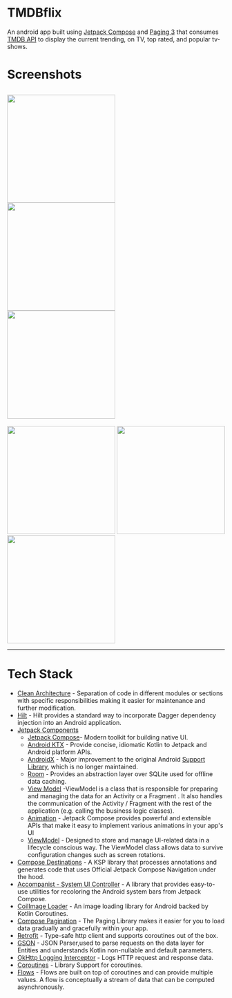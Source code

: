 # TMDBflix

An android app built using [Jetpack Compose](https://developer.android.com/jetpack/compose) and [Paging 3](https://developer.android.com/jetpack/androidx/releases/paging) that consumes [TMDB API](https://developers.themoviedb.org/3/getting-started/introduction) to display the current trending, on TV, top rated, and popular tv-shows.
# Screenshots
 <img src="https://user-images.githubusercontent.com/41413741/196089793-03edaa9b-3dd2-4c2f-9401-bd520f4b2863.jpg" width="250" />  <img src="https://user-images.githubusercontent.com/41413741/196089710-a38c04e0-7a85-49d5-b1e9-9dc4dd58603d.jpg" width="250" /> <img src="https://user-images.githubusercontent.com/41413741/196089796-6b646133-5da7-4682-9650-87c1f7df775a.jpg" width="250" /> 
 ---
 <img src="https://user-images.githubusercontent.com/41413741/196089831-95bdd673-56a0-4670-b266-52e67c839083.jpg" width="250" /> <img src="https://user-images.githubusercontent.com/41413741/196092090-b9e53514-d34e-43c6-a530-7f8b157e98e1.jpg" width="250" /> <img src="https://user-images.githubusercontent.com/41413741/196089838-b947798c-3f8a-4ce2-8001-bb4ee7d90891.jpg" width="250" /> 
 
---
# Tech Stack

- [Clean Architecture](https://medium.com/android-dev-hacks/detailed-guide-on-android-clean-architecture-9eab262a9011) - Separation of code in different modules or sections with specific responsibilities making it easier for maintenance and further modification.
- [Hilt](https://dagger.dev/hilt/) - Hilt provides a standard way to incorporate Dagger dependency injection into an Android application.
- [Jetpack Components](https://developer.android.com/jetpack)
    - [Jetpack Compose](https://developer.android.com/jetpack/compose)- Modern toolkit for building native UI.
    - [Android KTX](https://developer.android.com/kotlin/ktx.html) - Provide concise, idiomatic Kotlin to Jetpack and Android platform APIs.
    - [AndroidX](https://developer.android.com/jetpack/androidx) - Major improvement to the original Android [Support Library](https://developer.android.com/topic/libraries/support-library/index), which is no longer maintained.
    - [Room](https://developer.android.com/training/data-storage/room) - Provides an abstraction layer over SQLite used for offline data caching.
    - [View Model](https://developer.android.com/topic/libraries/architecture/viewmodel?gclid=CjwKCAjw-rOaBhA9EiwAUkLV4uTWtmhSLWBc9oaYTl_gJJsgJiF-w2indn-p5PnLtnXKs-9elvGQlxoC1jkQAvD_BwE&gclsrc=aw.ds) -ViewModel is a class that is responsible for preparing and managing the data for an Activity or a Fragment . It also handles the communication of the Activity / Fragment with the rest of the application (e.g. calling the business logic classes).
    - [Animation](https://developer.android.com/jetpack/compose/animation) - Jetpack Compose provides powerful and extensible APIs that make it easy to implement various animations in your app's UI
    - [ViewModel](https://developer.android.com/topic/libraries/architecture/viewmodel) - Designed to store and manage UI-related data in a lifecycle conscious way. The ViewModel class allows data to survive configuration changes such as screen rotations.
- [Compose Destinations](https://composedestinations.rafaelcosta.xyz/) - A KSP library that processes annotations and generates code that uses Official Jetpack Compose Navigation under the hood.
- [Accompanist - System UI Controller](https://github.com/google/accompanist/blob/main/systemuicontroller) - A library that provides easy-to-use utilities for recoloring the Android system bars from Jetpack Compose.
- [CoilImage Loader](https://github.com/coil-kt/coil) - An image loading library for Android backed by Kotlin Coroutines. 
- [Compose Pagination](https://developer.android.com/jetpack/androidx/releases/paging) - The Paging Library makes it easier for you to load data gradually and gracefully within your app.
- [Retrofit](https://square.github.io/retrofit/) - Type-safe http client 
and supports coroutines out of the box.
- [GSON](https://github.com/square/gson) - JSON Parser,used to parse 
requests on the data layer for Entities and understands Kotlin non-nullable 
and default parameters.
- [OkHttp Logging Interceptor](https://github.com/square/okhttp/blob/master/okhttp-logging-interceptor/README.md) - Logs HTTP request and response data.
- [Coroutines](https://github.com/Kotlin/kotlinx.coroutines) - Library Support for coroutines.
- [Flows](https://developer.android.com/kotlin/flow) - Flows are built on top of coroutines and can provide multiple values. A flow is conceptually a stream of data that can be computed asynchronously.
